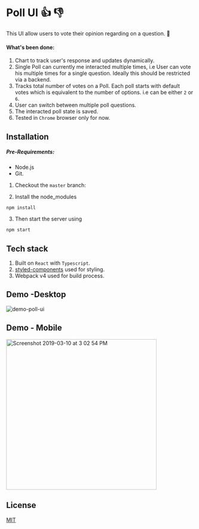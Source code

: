 # Poll UI :thumbsup:   :thumbsdown:

This UI allow users to vote their opinion regarding on a question. :rocket:

#### What's been done:
1. Chart to track user's response and updates dynamically.
2. Single Poll can currently me interacted multiple times, i.e User can vote his multiple times for a single question. Ideally this should be restricted via a backend.
3. Tracks total number of votes on a Poll. Each poll starts with default votes which is equivalent to the number of options. i.e can be either `2` or `6`.
4. User can switch between multiple poll questions.
5. The interacted poll state is saved.
6. Tested in `Chrome` browser only for now.

## Installation

##### Pre-Requirements:
- Node.js
- Git.

1. Checkout the `master` branch:

2. Install the node_modules
```bash
npm install
```

3. Then start the server using
```bash
npm start
```

## Tech stack

1. Built on `React` with `Typescript`.
2. [styled-components](https://www.styled-components.com/) used for styling.
3. Webpack v4 used for build process.

## Demo -Desktop
![demo-poll-ui](https://user-images.githubusercontent.com/19609136/54083010-145d3280-4344-11e9-8b90-3518efc077d1.gif)


## Demo - Mobile
<img width="402" alt="Screenshot 2019-03-10 at 3 02 54 PM" src="https://user-images.githubusercontent.com/19609136/54083125-b0d40480-4345-11e9-82cd-860ff35ec90d.png">

## License
[MIT](https://choosealicense.com/licenses/mit/)
